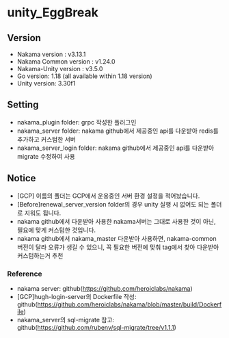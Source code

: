 # unity_EggBreak  

## Version
- Nakama version : v3.13.1 
- Nakama Common version : v1.24.0  
- Nakama-Unity version : v3.5.0  
- Go version: 1.18 (all available within 1.18 version)  
- Unity version: 3.30f1  

## Setting
- nakama_plugin folder: grpc 작성한 플러그인  
- nakama_server folder: nakama github에서 제공중인 api를 다운받아 redis를 추가하고 커스텀한 서버  
- nakama_server_login folder: nakama github에서 제공중인 api를 다운받아 migrate 수정하여 사용 

## Notice
- [GCP] 이름의 폴더는 GCP에서 운용중인 서버 환경 설정을 적어놨습니다.  
- [Before]renewal_server_version folder의 경우 unity 실행 시 없어도 되는 폴더로 지워도 됩니다.  
- nakama github에서 다운받아 사용한 nakama서버는 그대로 사용한 것이 아닌, 필요에 맞게 커스텀한 것입니다.  
- nakama github에서 nakama_master 다운받아 사용하면, nakama-common 버전이 달라 오류가 생길 수 있으니, 꼭 필요한 버전에 맞춰 tag에서 찾아 다운받아 커스텀하는거 추천  



### Reference
- nakama server: github(https://github.com/heroiclabs/nakama)  
- [GCP]hugh-login-server의 Dockerfile 작성: github(https://github.com/heroiclabs/nakama/blob/master/build/Dockerfile)  
- nakama_server의 sql-migrate 참고: github(https://github.com/rubenv/sql-migrate/tree/v1.1.1)   